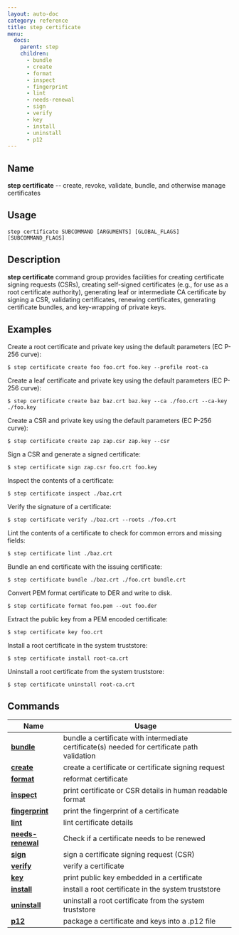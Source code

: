 ```yaml
---
layout: auto-doc
category: reference
title: step certificate
menu:
  docs:
    parent: step
    children:
      - bundle
      - create
      - format
      - inspect
      - fingerprint
      - lint
      - needs-renewal
      - sign
      - verify
      - key
      - install
      - uninstall
      - p12
---
```


## Name
**step certificate** -- create, revoke, validate, bundle, and otherwise manage certificates

## Usage

```raw
step certificate SUBCOMMAND [ARGUMENTS] [GLOBAL_FLAGS] [SUBCOMMAND_FLAGS]
```

## Description

**step certificate** command group provides facilities for creating
certificate signing requests (CSRs), creating self-signed certificates
(e.g., for use as a root certificate authority), generating leaf or
intermediate CA certificate by signing a CSR, validating certificates,
renewing certificates, generating certificate bundles, and key-wrapping
of private keys.

## Examples

Create a root certificate and private key using the default parameters (EC P-256 curve):
```shell
$ step certificate create foo foo.crt foo.key --profile root-ca
```

Create a leaf certificate and private key using the default parameters (EC P-256 curve):
```shell
$ step certificate create baz baz.crt baz.key --ca ./foo.crt --ca-key ./foo.key
```

Create a CSR and private key using the default parameters (EC P-256 curve):
```shell
$ step certificate create zap zap.csr zap.key --csr
```

Sign a CSR and generate a signed certificate:
```shell
$ step certificate sign zap.csr foo.crt foo.key
```

Inspect the contents of a certificate:
```shell
$ step certificate inspect ./baz.crt
```

Verify the signature of a certificate:
```shell
$ step certificate verify ./baz.crt --roots ./foo.crt
```

Lint the contents of a certificate to check for common errors and missing fields:
```shell
$ step certificate lint ./baz.crt
```

Bundle an end certificate with the issuing certificate:
```shell
$ step certificate bundle ./baz.crt ./foo.crt bundle.crt
```

Convert PEM format certificate to DER and write to disk.
```shell
$ step certificate format foo.pem --out foo.der
```

Extract the public key from a PEM encoded certificate:
```shell
$ step certificate key foo.crt
```

Install a root certificate in the system truststore:
```shell
$ step certificate install root-ca.crt
```

Uninstall a root certificate from the system truststore:
```shell
$ step certificate uninstall root-ca.crt
```

## Commands


| Name | Usage |
|---|---|
| **[bundle](bundle/)** | bundle a certificate with intermediate certificate(s) needed for certificate path validation |
| **[create](create/)** | create a certificate or certificate signing request |
| **[format](format/)** | reformat certificate |
| **[inspect](inspect/)** | print certificate or CSR details in human readable format |
| **[fingerprint](fingerprint/)** | print the fingerprint of a certificate |
| **[lint](lint/)** | lint certificate details |
| **[needs-renewal](needs-renewal/)** | Check if a certificate needs to be renewed |
| **[sign](sign/)** | sign a certificate signing request (CSR) |
| **[verify](verify/)** | verify a certificate |
| **[key](key/)** | print public key embedded in a certificate |
| **[install](install/)** | install a root certificate in the system truststore |
| **[uninstall](uninstall/)** | uninstall a root certificate from the system truststore |
| **[p12](p12/)** | package a certificate and keys into a .p12 file |

